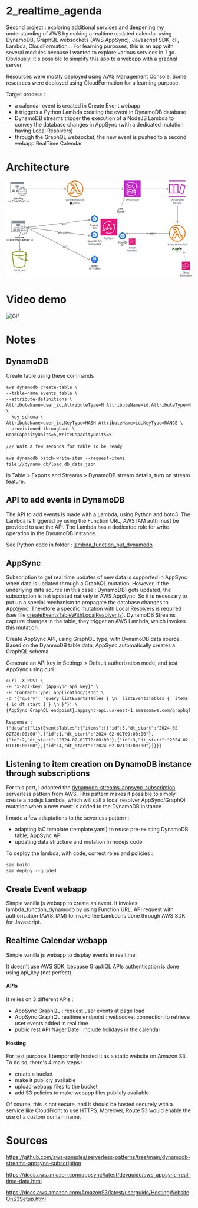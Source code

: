 # 2_realtime_agenda

Second project : exploring additional services and deepening my understanding of AWS by making a realtime updated calendar using DynamoDB, GraphQL websockets (AWS AppSync), Javascript SDK, cli, Lambda, CloudFormation... For learning purposes, this is an app with several modules because I wanted to explore various services in 1 go. Obviously, it's possible to simplify this app to a webapp with a graphql server.

Resources were mostly deployed using AWS Management Console. Some resources were deployed using CloudFormation for a learning purpose.

Target process :
- a calendar event is created in Create Event webapp
- it triggers a Python Lambda creating the event in DynamoDB database
- DynamoDB streams trigger the execution of a NodeJS Lambda to convey the database changes in AppSync (with a dedicated mutation having Local Resolvers)
- through the GraphQL websocket, the new event is pushed to a second webapp RealTime Calendar

# Architecture

![Architecture](./img/AWS_project2.png)

# Video demo

![Gif](./img/demo_front.gif)

# Notes

## DynamoDB 
Create table using these commands
```
aws dynamodb create-table \
--table-name events_table \
--attribute-definitions \
AttributeName=user_id,AttributeType=N AttributeName=id,AttributeType=N \
--key-schema \
AttributeName=user_id,KeyType=HASH AttributeName=id,KeyType=RANGE \
--provisioned-throughput \
ReadCapacityUnits=5,WriteCapacityUnits=5

/// Wait a few seconds for table to be ready

aws dynamodb batch-write-item --request-items file://dynamo_db/load_db_data.json
```

In Table > Exports and Streams > DynamoDB stream details, turn on stream feature.

## API to add events in DynamoDB 

The API to add events is made with a Lambda, using Python and boto3. The Lambda is triggered by using the Function URL, AWS IAM auth must be provided to use the API. The Lambda has a dedicated role for write operation in the DynamoDB instance.

See Python code in folder : [lambda_function_put_dynamodb](lambda_function_put_dynamodb)

## AppSync

Subscription to get real time updates of new data is supported in AppSync when data is updated through a GraphQL mutation. However, if the underlying data source (in this case : DynamoDB) gets updated, the subscription is not updated natively in AWS AppSync. So it is necessary to put up a special mechanism to propagate the database changes to AppSync.
Therefore a specific mutation with Local Resolvers is required (see file [createEventsTableWithLocalResolver.js](appsync/createEventsTableWithLocalResolver.js)). DynamoDB Streams capture changes in the table, they trigger an AWS Lambda, which invokes this mutation.

Create AppSync API, using GraphQL type, with DynamoDB data source. Based on the DyanmoDB table data, AppSync automatically creates a GraphQL schema.

Generate an API key in Settings > Default authorization mode, and test AppSync using curl
```
curl -X POST \
-H "x-api-key: {AppSync api key}" \
-H "Content-Type: application/json" \
-d '{"query": "query listEventsTables { \n  listEventsTables {  items { id dt_start } } \n }"}' \
{AppSync GraphQL endpoint}.appsync-api.us-east-1.amazonaws.com/graphql

Response :
{"data":{"listEventsTables":{"items":[{"id":5,"dt_start":"2024-02-02T20:00:00"},{"id":1,"dt_start":"2024-02-01T09:00:00"},{"id":2,"dt_start":"2024-02-01T12:00:00"},{"id":3,"dt_start":"2024-02-01T10:00:00"},{"id":4,"dt_start":"2024-02-02T20:00:00"}]}}}
```

## Listening to item creation on DynamoDB instance through subscriptions

For this part, I adapted the [dynamodb-streams-appsync-subscription](https://github.com/aws-samples/serverless-patterns/tree/main/dynamodb-streams-appsync-subscription) serverless pattern from AWS. This pattern makes it possible to simply create a nodejs Lambda, which will call a local resolver AppSync/GraphQl mutation when a new event is added to the DynamoDB instance.

I made a few adaptations to the severless pattern :
- adapting IaC template (template.yaml) to reuse pre-existing DynamoDB table, AppSync API
- updating data structure and mutation in nodejs code

To deploy the lambda, with code, correct roles and policies :
```
sam build
sam deploy --guided
```

## Create Event webapp

Simple vanilla js webapp to create an event. It invokes lambda_function_dynamodb by using Function URL. API request with authorization (AWS_IAM) to invoke the Lambda is done through AWS SDK for Javascript.

## Realtime Calendar webapp

Simple vanilla js webapp to display events in realtime.

It doesn't use AWS SDK, because GraphQL APIs authentication is done using api_key (not perfect).

#### APIs
It relies on 3 different APIs :
- AppSync GraphQL : request user events at page load
- AppSync GraphQL realtime endpoint : websocket connection to retrieve user events added in real time
- public rest API Nager.Date : include holidays in the calendar

#### Hosting
For test purpose, I temporarily hosted it as a static website on Amazon S3. To do so, there's 4 main steps :
- create a bucket
- make it publicly available
- upload webapp files to the bucket
- add S3 policies to make webapp files publicly available

Of course, this is not secure, and it should be hosted securely with a service like CloudFront to use HTTPS. Moreover, Route 53 would enable the use of a custom domain name.

# Sources
https://github.com/aws-samples/serverless-patterns/tree/main/dynamodb-streams-appsync-subscription

https://docs.aws.amazon.com/appsync/latest/devguide/aws-appsync-real-time-data.html

https://docs.aws.amazon.com/AmazonS3/latest/userguide/HostingWebsiteOnS3Setup.html